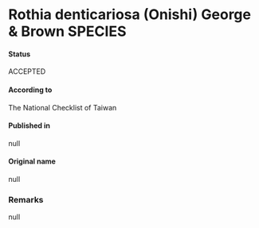 Rothia denticariosa (Onishi) George & Brown SPECIES
=======

#### Status
ACCEPTED

#### According to
The National Checklist of Taiwan

#### Published in
null

#### Original name
null

### Remarks
null